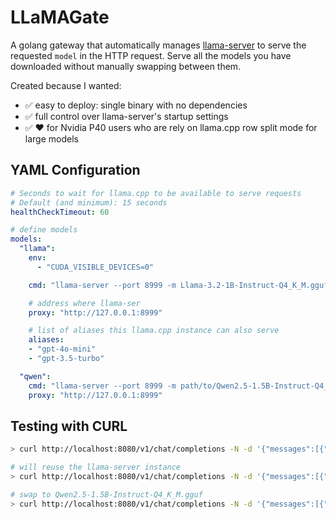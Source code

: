 # LLaMAGate

A golang gateway that automatically manages [llama-server](https://github.com/ggerganov/llama.cpp/tree/master/examples/server) to serve the requested `model` in the HTTP request. Serve all the models you have downloaded without manually swapping between them.

Created because I wanted:

- ✅ easy to deploy: single binary with no dependencies
- ✅ full control over llama-server's startup settings
- ✅ ❤️ for Nvidia P40 users who are rely on llama.cpp row split mode for large models

## YAML Configuration

```yaml
# Seconds to wait for llama.cpp to be available to serve requests
# Default (and minimum): 15 seconds
healthCheckTimeout: 60

# define models
models:
  "llama":
    env:
      - "CUDA_VISIBLE_DEVICES=0"

    cmd: "llama-server --port 8999 -m Llama-3.2-1B-Instruct-Q4_K_M.gguf"

    # address where llama-ser
    proxy: "http://127.0.0.1:8999"

    # list of aliases this llama.cpp instance can also serve
    aliases:
    - "gpt-4o-mini"
    - "gpt-3.5-turbo"

  "qwen":
    cmd: "llama-server --port 8999 -m path/to/Qwen2.5-1.5B-Instruct-Q4_K_M.gguf"
    proxy: "http://127.0.0.1:8999"
```

## Testing with CURL

```bash
> curl http://localhost:8080/v1/chat/completions -N -d '{"messages":[{"role":"user","content":"write a 3 word story"}], "model":"llama"}'| jq -c '.choices[].message.content'

# will reuse the llama-server instance
> curl http://localhost:8080/v1/chat/completions -N -d '{"messages":[{"role":"user","content":"write a 3 word story"}], "model":"gpt-4o-mini"}'| jq -c '.choices[].message.content'

# swap to Qwen2.5-1.5B-Instruct-Q4_K_M.gguf
> curl http://localhost:8080/v1/chat/completions -N -d '{"messages":[{"role":"user","content":"write a 3 word story"}], "model":"qwen"}'| jq -c '.choices[].message.content'
```